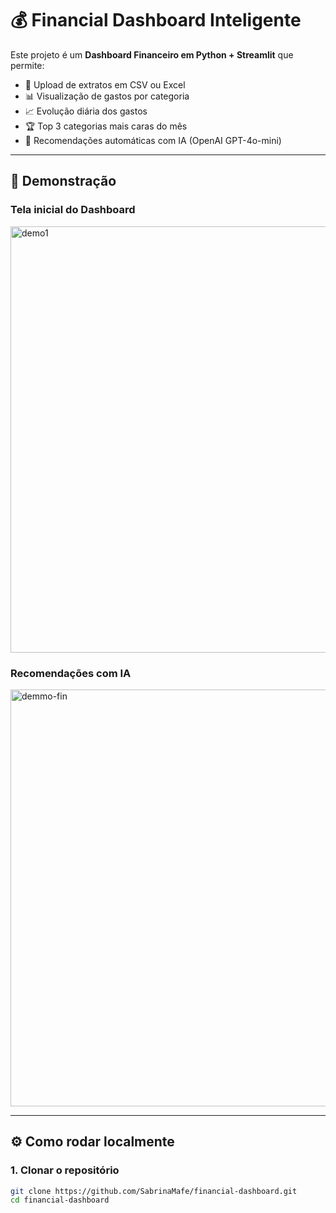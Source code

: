 # 💰 Financial Dashboard Inteligente

Este projeto é um **Dashboard Financeiro em Python + Streamlit** que permite:

- 📂 Upload de extratos em CSV ou Excel  
- 📊 Visualização de gastos por categoria  
- 📈 Evolução diária dos gastos  
- 🏆 Top 3 categorias mais caras do mês  
- 🤖 Recomendações automáticas com IA (OpenAI GPT-4o-mini)  

---

## 🚀 Demonstração

### Tela inicial do Dashboard
<img width="1247" height="682" alt="demo1" src="https://github.com/user-attachments/assets/f55a2271-2cf8-460d-955b-ac299272ef13" />

### Recomendações com IA
<img width="1315" height="667" alt="demmo-fin" src="https://github.com/user-attachments/assets/f638b2ab-82ff-4f33-a236-96725ce8807d" />

---

## ⚙️ Como rodar localmente

### 1. Clonar o repositório
```bash
git clone https://github.com/SabrinaMafe/financial-dashboard.git
cd financial-dashboard
